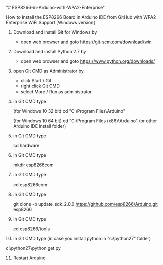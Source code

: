 "# ESP8266-in-Arduino-with-WPA2-Enterprise" 

How to Install the ESP8266 Board in Arduino IDE from GitHub
with WPA2 Enterprise WiFi Support [Windows version]

1. Download and install Git for Windows by 
   - open web browser and goto https://git-scm.com/download/win

2. Download and install Python 2.7 by
   - open web browser and goto https://www.python.org/downloads/

3. open Git CMD as Administrator by
   - click Start / Git
   - right click Git CMD
   - select More / Run as administrator

4. in Git CMD type
   
   (for Windows 10 32 bit)
   cd "C:\Program Files\Arduino"
   
   (for Windows 10 64 bit)
   cd "C:\Program Files (x86)\Arduino" 
   (or other Arduino IDE install folder)

5. in Git CMD type

   cd hardware

6. in Git CMD type

   mkdir esp8266com

7. in Git CMD type

   cd esp8266com

8. in Git CMD type

   git clone -b update_sdk_2.0.0 https://github.com/esp8266/Arduino.git esp8266

9. in Git CMD type

   cd esp8266/tools

10. in Git CMD type 
   (in case you install python in "c:\python27" folder)

   c:\python27\python get.py

11. Restart Arduino
